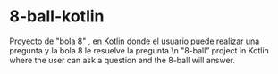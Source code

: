 # 8-ball-kotlin
Proyecto de "bola 8" , en Kotlin donde el usuario puede realizar una pregunta y la bola 8 le resuelve la pregunta.\n
"8-ball” project in Kotlin where the user can ask a question and the 8-ball will answer.


